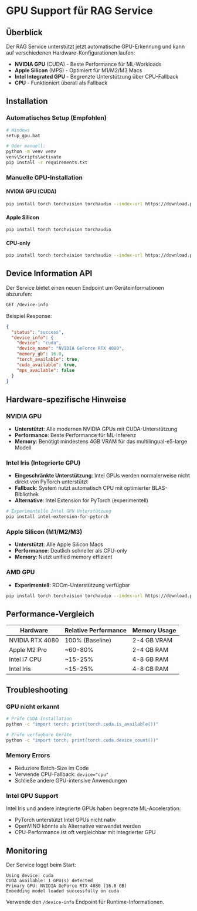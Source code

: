 # GPU Support für RAG Service

## Überblick

Der RAG Service unterstützt jetzt automatische GPU-Erkennung und kann auf verschiedenen Hardware-Konfigurationen laufen:

- **NVIDIA GPU** (CUDA) - Beste Performance für ML-Workloads
- **Apple Silicon** (MPS) - Optimiert für M1/M2/M3 Macs
- **Intel Integrated GPU** - Begrenzte Unterstützung über CPU-Fallback
- **CPU** - Funktioniert überall als Fallback

## Installation

### Automatisches Setup (Empfohlen)

```bash
# Windows
setup_gpu.bat

# Oder manuell:
python -m venv venv
venv\Scripts\activate
pip install -r requirements.txt
```

### Manuelle GPU-Installation

#### NVIDIA GPU (CUDA)

```bash
pip install torch torchvision torchaudio --index-url https://download.pytorch.org/whl/cu118
```

#### Apple Silicon

```bash
pip install torch torchvision torchaudio
```

#### CPU-only

```bash
pip install torch torchvision torchaudio --index-url https://download.pytorch.org/whl/cpu
```

## Device Information API

Der Service bietet einen neuen Endpoint um Geräteinformationen abzurufen:

```bash
GET /device-info
```

Beispiel Response:

```json
{
  "status": "success",
  "device_info": {
    "device": "cuda",
    "device_name": "NVIDIA GeForce RTX 4080",
    "memory_gb": 16.0,
    "torch_available": true,
    "cuda_available": true,
    "mps_available": false
  }
}
```

## Hardware-spezifische Hinweise

### NVIDIA GPU

- **Unterstützt**: Alle modernen NVIDIA GPUs mit CUDA-Unterstützung
- **Performance**: Beste Performance für ML-Inferenz
- **Memory**: Benötigt mindestens 4GB VRAM für das multilingual-e5-large Modell

### Intel Iris (Integrierte GPU)

- **Eingeschränkte Unterstützung**: Intel GPUs werden normalerweise nicht direkt von PyTorch unterstützt
- **Fallback**: System nutzt automatisch CPU mit optimierter BLAS-Bibliothek
- **Alternative**: Intel Extension for PyTorch (experimentell)

```bash
# Experimentelle Intel GPU Unterstützung
pip install intel-extension-for-pytorch
```

### Apple Silicon (M1/M2/M3)

- **Unterstützt**: Alle Apple Silicon Macs
- **Performance**: Deutlich schneller als CPU-only
- **Memory**: Nutzt unified memory effizient

### AMD GPU

- **Experimentell**: ROCm-Unterstützung verfügbar

```bash
pip install torch torchvision torchaudio --index-url https://download.pytorch.org/whl/rocm5.4.2
```

## Performance-Vergleich

| Hardware        | Relative Performance | Memory Usage |
| --------------- | -------------------- | ------------ |
| NVIDIA RTX 4080 | 100% (Baseline)      | 2-4 GB VRAM  |
| Apple M2 Pro    | ~60-80%              | 2-4 GB RAM   |
| Intel i7 CPU    | ~15-25%              | 4-8 GB RAM   |
| Intel Iris      | ~15-25%              | 4-8 GB RAM   |

## Troubleshooting

### GPU nicht erkannt

```bash
# Prüfe CUDA Installation
python -c "import torch; print(torch.cuda.is_available())"

# Prüfe verfügbare Geräte
python -c "import torch; print(torch.cuda.device_count())"
```

### Memory Errors

- Reduziere Batch-Size im Code
- Verwende CPU-Fallback: `device="cpu"`
- Schließe andere GPU-intensive Anwendungen

### Intel GPU Support

Intel Iris und andere integrierte GPUs haben begrenzte ML-Acceleration:

- PyTorch unterstützt Intel GPUs nicht nativ
- OpenVINO könnte als Alternative verwendet werden
- CPU-Performance ist oft vergleichbar mit integrierter GPU

## Monitoring

Der Service loggt beim Start:

```
Using device: cuda
CUDA available: 1 GPU(s) detected
Primary GPU: NVIDIA GeForce RTX 4080 (16.0 GB)
Embedding model loaded successfully on cuda
```

Verwende den `/device-info` Endpoint für Runtime-Informationen.
